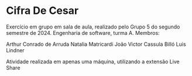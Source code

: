 # Cifra De Cesar
Exercício em grupo em sala de aula, realizado pelo Grupo 5 do segundo semestre de 2024. Engenharia de software, turma A. Membros:

Arthur Conrado de Arruda
Natalia Matricardi
João Victor Cassula Billó
Luis Lindner

Atividade realizada em apenas uma máquina, utilizando a extensão Live Share

